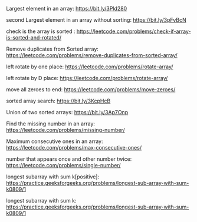 Largest element in an array: https://bit.ly/3Pld280 

second Largest element in an array without sorting: https://bit.ly/3pFvBcN 

check is the array is sorted : https://leetcode.com/problems/check-if-array-is-sorted-and-rotated/

Remove duplicates from Sorted array: https://leetcode.com/problems/remove-duplicates-from-sorted-array/ 

left rotate by one place: https://leetcode.com/problems/rotate-array/

left rotate by D place: https://leetcode.com/problems/rotate-array/

move all zeroes to end: https://leetcode.com/problems/move-zeroes/

sorted array search: https://bit.ly/3KcpHcB

Union of two sorted arrays: https://bit.ly/3Ap7Onp

Find the missing number in an array: https://leetcode.com/problems/missing-number/

Maximum consecutive ones in an array: https://leetcode.com/problems/max-consecutive-ones/

number that appears once and other number twice: https://leetcode.com/problems/single-number/

longest subarray with sum k[positive]: https://practice.geeksforgeeks.org/problems/longest-sub-array-with-sum-k0809/1

longest subarray with sum k: https://practice.geeksforgeeks.org/problems/longest-sub-array-with-sum-k0809/1

